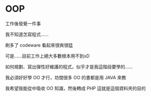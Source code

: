 # OOP

工作後發覺一件事

我不知道怎寫程式......

刷多了 codeware 看起來很爽很猛

可是......目前工作上絕大多數根本用不到xD

如何規劃、寫出彈性好維護的程式，似乎才是我這階段要學的......

我必須好好學 OO 才行，坊間很多 OO 的書都是用 JAVA 來教

我希望我能從中吸收 OO 知識，然後轉成 PHP 這就是這個資料夾的目的
